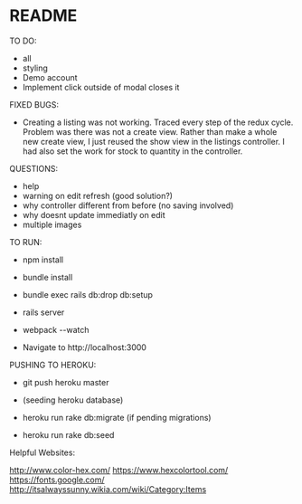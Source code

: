 # README

TO DO:
* all
* styling
* Demo account
* Implement click outside of modal closes it

FIXED BUGS:
* Creating a listing was not working. Traced every step of the redux cycle. Problem was there was not a create view. Rather than make a whole new create view, I just reused the show view in the listings controller. I had also set the work for stock to quantity in the controller.  


QUESTIONS:
* help
* warning on edit refresh (good solution?)
* why controller different from before (no saving involved)
* why doesnt update immediatly on edit
* multiple images

TO RUN:
* npm install
* bundle install
* bundle exec rails db:drop db:setup

* rails server
* webpack --watch

* Navigate to http://localhost:3000

PUSHING TO HEROKU:
* git push heroku master

* (seeding heroku database)
* heroku run rake db:migrate (if pending migrations)
* heroku run rake db:seed

Helpful Websites:

http://www.color-hex.com/
https://www.hexcolortool.com/
https://fonts.google.com/
http://itsalwayssunny.wikia.com/wiki/Category:Items
